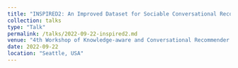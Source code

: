 ```yaml
---
title: "INSPIRED2: An Improved Dataset for Sociable Conversational Recommendation"
collection: talks
type: "Talk"
permalink: /talks/2022-09-22-inspired2.md
venue: "4th Workshop of Knowledge-aware and Conversational Recommender Systems (KaRS '22)"
date: 2022-09-22
location: "Seattle, USA"
---
```


